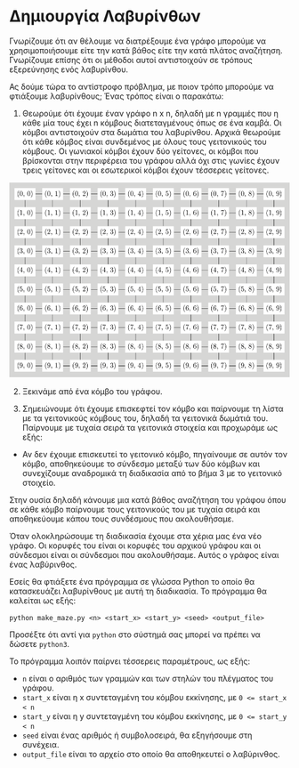 # Δημιουργία Λαβυρίνθων

Γνωρίζουμε ότι αν θέλουμε να διατρέξουμε ένα γράφο μπορούμε να χρησιμοποιήσουμε είτε την κατά βάθος είτε την κατά πλάτος αναζήτηση. Γνωρίζουμε επίσης ότι οι μέθοδοι αυτοί αντιστοιχούν σε τρόπους εξερεύνησης ενός λαβυρίνθου.

Ας δούμε τώρα το αντίστροφο πρόβλημα, με ποιον τρόπο μπορούμε να φτιάξουμε λαβυρίνθους; Ένας τρόπος είναι ο παρακάτω:

1. Θεωρούμε ότι έχουμε έναν γράφο n x n, δηλαδή με n γραμμές που η κάθε μία τους έχει n κόμβους διατεταγμένους όπως σε ένα καμβά. Οι κόμβοι αντιστοιχούν στα δωμάτια του λαβυρίνθου. Αρχικά θεωρούμε ότι κάθε κόμβος είναι συνδεμένος με όλους τους γειτονικούς του κόμβους. Οι γωνιακοί κόμβοι έχουν δύο γείτονες, οι κόμβοι που βρίσκονται στην περιφέρεια του γράφου αλλά όχι στις γωνίες έχουν τρεις γείτονες και οι εσωτερικοί κόμβοι έχουν τέσσερεις γείτονες.

<img src="grid_graph.png" alt="Πλέγμα n x n" height=350>

2. Ξεκινάμε από ένα κόμβο του γράφου.

3. Σημειώνουμε ότι έχουμε επισκεφτεί τον κόμβο και παίρνουμε τη λίστα με τα γειτονικούς κόμβους του, δηλαδή τα γειτονικά δωμάτιά του. Παίρνουμε με τυχαία σειρά τα γειτονικά στοιχεία και προχωράμε ως εξής:
  
  * Αν δεν έχουμε επισκευτεί το γειτονικό κόμβο, πηγαίνουμε σε αυτόν τον κόμβο, αποθηκεύουμε το σύνδεσμο μεταξύ των δύο κόμβων και συνεχίζουμε αναδρομικά τη διαδικασία από το βήμα 3 με το γειτονικό στοιχείο.

Στην ουσία δηλαδή κάνουμε μια κατά βάθος αναζήτηση του γράφου όπου σε κάθε κόμβο παίρνουμε τους γειτονικούς του με τυχαία σειρά και αποθηκεύουμε κάπου τους συνδέσμους που ακολουθήσαμε.

Όταν ολοκληρώσουμε τη διαδικασία έχουμε στα χέρια μας ένα νέο γράφο. Οι κορυφές του είναι οι κορυφές του αρχικού γράφου και οι σύνδεσμοι είναι οι σύνδεσμοι που ακολουθήσαμε. Αυτός ο γράφος είναι ένας λαβύρινθος.

Εσείς θα φτιάξετε ένα πρόγραμμα σε γλώσσα Python το οποίο θα κατασκευάζει λαβυρίνθους με αυτή τη διαδικασία. Το πρόγραμμα θα καλείται ως εξής:

```
python make_maze.py <n> <start_x> <start_y> <seed> <output_file>
```

Προσέξτε ότι αντί για `python` στο σύστημά σας μπορεί να πρέπει να δώσετε `python3`.

Το πρόγραμμα λοιπόν παίρνει τέσσερεις παραμέτρους, ως εξής:

* `n` είναι ο αριθμός των γραμμών και των στηλών του πλέγματος του γράφου.
*  `start_x` είναι η x συντεταγμένη του κόμβου εκκίνησης, με `0 <= start_x < n`
*  `start_y` είναι η y συντεταγμένη του κόμβου εκκίνησης, με `0 <= start_y < n`
*  `seed` είναι ένας αριθμός ή συμβολοσειρά, θα εξηγήσουμε στη συνέχεια.
*  `output_file` είναι το αρχείο στο οποίο θα αποθηκευτεί ο λαβύρινθος.



